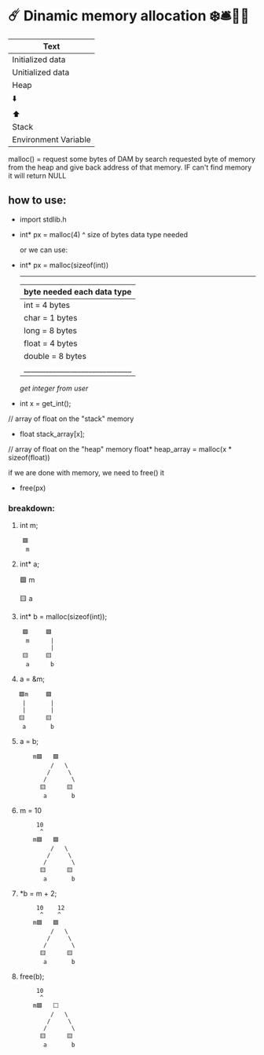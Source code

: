 # ☄️ **Dinamic memory allocation** ❄️🛎️🏯🚨

|              Text               |
|---------------------------------|
|        Initialized data         |
|        Unitialized data         |
|              Heap               |
|               ⬇️               |
|               ⬆️                |
|             Stack               |
|      Environment Variable       |


malloc() = request some bytes of DAM by search requested byte of memory from the heap
            and give back address of that memory. IF can't find memory it will return
            NULL

## how to use:
- import stdlib.h

- int* px = malloc(4)
                   ^
                   size of bytes data type needed

  or we can use:
- int* px = malloc(sizeof(int))

     ______________________________
    |  byte needed each data type  |
    |------------------------------|
    | int    = 4 bytes             |
    | char   = 1 bytes             |
    | long   = 8 bytes             |
    | float  = 4 bytes             |
    | double = 8 bytes             |
    |______________________________|

  *get integer from user*
- int x = get_int();

// array of float on the "stack" memory
- float stack_array[x];

// array of float on the "heap" memory
float* heap_array = malloc(x * sizeof(float))


 if we are done with memory, we need to free() it
- free(px)


### breakdown:

1. int m;
```
    🟩
     m
```

2. int* a;

     🟩
      m

     🟨
      a


3. int* b = malloc(sizeof(int));
```
    🟩     🟩
     m      |
            |
    🟨     🟨
     a      b
```
4. a = &m;
```
   🟩m     🟩
    |       |
    |       |
   🟨      🟨
    a       b
```
5. a = b;
```
       m🟩   🟩
            /   \
           /     \
          /       \
         🟨      🟨
          a       b
```
6. m = 10
```
        10
         ^
       m🟩   🟩
            /   \
           /     \
          /       \
         🟨      🟨
          a       b
```
7. *b = m + 2;
```
        10    12
         ^    ^
       m🟩   🟩
            /   \
           /     \
          /       \
         🟨      🟨
          a       b
```
8. free(b);
```
        10
         ^
       m🟩   ⬜
            /   \
           /     \
          /       \
         🟨      🟨
          a       b
```


